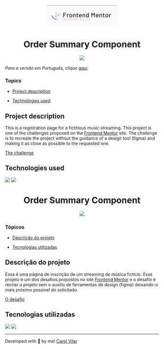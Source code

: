 <div align='center'> <img src="./src/frontend-mentor.png" alt="the frontend mentor challenge site logo"> </div>

<h1 align='center'> Order Summary Component </h1>

<div align='center'>
	<img src="http://img.shields.io/static/v1?label=STATUS&message=DEVELOPING&color=yellow&style=for-the-badge"/>
</div>

_Para a versão em Português, clique [aqui](#portuguese)._ 

### Topics

- [Project description](#project-description)

- [Technologies used](#technologies-used)
<!-- 
- [What I learned](#what-I-learned)

- [Comparing the result](#comparing-the-result)

- [Access the Project](#access-the-project)
 -->

## Project description

<p align="justify">

This is a registration page for a fictitious music streaming. This project is one of the challenges proposed on the [Frontend Mentor](https://www.frontendmentor.io/home) site. The challenge is to recreate the project without the guidance of a design tool (figma) and making it as close as possible to the requested one. 

[The challenge](https://www.frontendmentor.io/challenges/order-summary-component-QlPmajDUj)

</p>

## Technologies used

<div>
  <img src="https://img.shields.io/badge/HTML5-E34F26?style=for-the-badge&logo=html5&logoColor=white">
  <img src="https://img.shields.io/badge/CSS3-1572B6?style=for-the-badge&logo=css3&logoColor=white">
</div>

<!-- 
## What I learned

- How to create and apply the 'active state' features proposed in the challenge using CSS.


## Comparing the result

<div align='center'> <img src="./src/nft-preview-card-solution.gif" alt="Of my frontend mentor resolution"> </div>


## Access the Project

You can [access the project here](https://bo83dev.github.io/nft-preview-card-component/) 

Mobile version:

<img src="./src/nft-preview-card-mobile.gif" alt="The NFT preview card mobile screen gif">

Tablet version:

<img src="./src/nft-preview-card-tablet.gif" alt="The NFT preview card tablet screen gif">

Desktop version:

<img src="./src/nft-preview-card-desktop.gif" alt="The NFT preview card  desktop screen gif"> -->



<div id="portuguese">


<h1 align='center'> Order Summary Component </h1>


<div align='center'>
	<img src="http://img.shields.io/static/v1?label=STATUS&message=DEVELOPING&color=yellow&style=for-the-badge"/>
</div>


### Tópicos 

- [Descrição do projeto](#descrição-do-projeto)

- [Tecnologias utilizadas](#tecnologias-utilizadas)

<!-- - [O que aprendi](#o-que-aprendi)

- [Comparando o resultado](#comparando-o-resultado)

- [Acesse o projeto](#acesse-o-projeto) -->


## Descrição do projeto 

<p align="justify">

Essa é uma página de inscrição de um streaming de música fictício. Esse projeto é um dos desafios propostos no site [Frontend Mentor](https://www.frontendmentor.io/home) e o desafio é recriar o projeto sem o auxílio de ferramentas de design (figma) deixando-o mais próximo possível do solicitado. 

[O desafio](https://www.frontendmentor.io/challenges/order-summary-component-QlPmajDUj)

</p>


## Tecnologias utilizadas

<div>
  <img src="https://img.shields.io/badge/HTML5-E34F26?style=for-the-badge&logo=html5&logoColor=white">
  <img src="https://img.shields.io/badge/CSS3-1572B6?style=for-the-badge&logo=css3&logoColor=white">
</div>

<!-- ## O que aprendi

- Como criar o comportamento proposto quando o mouse passar encima da imagem usando CSS.

## Comparando o resultado

<div align='center'> <img src="./src/nft-preview-card-solution.gif" alt="Of my frontend mentor resolution"> </div>


## Acesse o projeto

Você pode [acessar o projeto aqui](https://bo83dev.github.io/nft-preview-card-component/)  -->



<hr>

Developed with 🧡 by me!  [Carol Vilar](https://www.linkedin.com/in/carolinebarbosavilar/)
